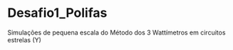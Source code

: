 # Desafio1_Polifas
Simulações de pequena escala do Método dos 3 Wattímetros em circuitos estrelas (Y)
